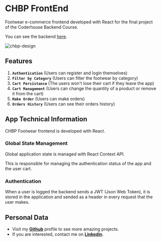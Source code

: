 # CHBP FrontEnd

Footwear e-commerce frontend developed with React for the final project of the Coderhouse Backend Course.

You can see the backend [here](https://github.com/mathiramilo/CHBP-API).

![chbp-design](https://user-images.githubusercontent.com/42822912/223869499-d205e4e3-b4fe-4468-8498-5d85c19c0a17.jpg)

## Features

1. **`Authentication`** (Users can register and login themselves)
2. **`Filter by Category`** (Users can filter the footwear by category)
3. **`Cart Persistance`** (The users won't lose their cart if they leave the app)
4. **`Cart Management`** (Users can change the quantity of a product or remove it from the cart)
5. **`Make Order`** (Users can make orders)
6. **`Orders History`** (Users can see their orders history)

## App Technical Information

CHBP Footwear frontend is developed with React.

### Global State Management

Global application state is managed with React Context API.

This is responsible for managing the authentication status of the app and the user cart.

### Authentication

When a user is logged the backend sends a JWT (Json Web Token), it is stored in the application and sended as a header in every request that the user makes.

## Personal Data

- Visit my [**Github**](https://github.com/mathiramilo) profile to see more amazing projects.
- If you are interested, contact me on [**Linkedin**](https://www.linkedin.com/in/mathias-ramilo).
